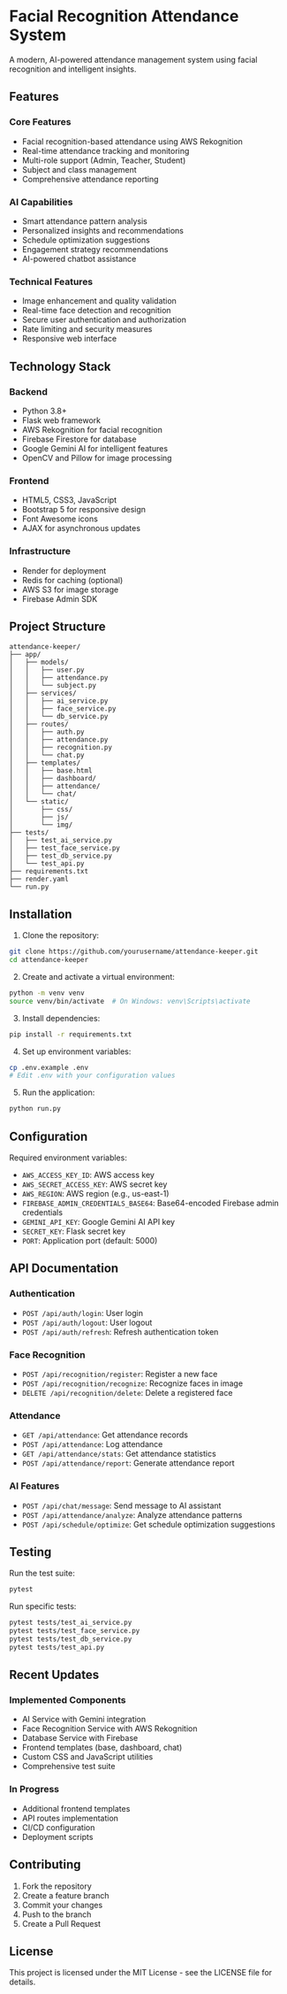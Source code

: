 # Facial Recognition Attendance System

A modern, AI-powered attendance management system using facial recognition and intelligent insights.

## Features

### Core Features
- Facial recognition-based attendance using AWS Rekognition
- Real-time attendance tracking and monitoring
- Multi-role support (Admin, Teacher, Student)
- Subject and class management
- Comprehensive attendance reporting

### AI Capabilities
- Smart attendance pattern analysis
- Personalized insights and recommendations
- Schedule optimization suggestions
- Engagement strategy recommendations
- AI-powered chatbot assistance

### Technical Features
- Image enhancement and quality validation
- Real-time face detection and recognition
- Secure user authentication and authorization
- Rate limiting and security measures
- Responsive web interface

## Technology Stack

### Backend
- Python 3.8+
- Flask web framework
- AWS Rekognition for facial recognition
- Firebase Firestore for database
- Google Gemini AI for intelligent features
- OpenCV and Pillow for image processing

### Frontend
- HTML5, CSS3, JavaScript
- Bootstrap 5 for responsive design
- Font Awesome icons
- AJAX for asynchronous updates

### Infrastructure
- Render for deployment
- Redis for caching (optional)
- AWS S3 for image storage
- Firebase Admin SDK

## Project Structure

```
attendance-keeper/
├── app/
│   ├── models/
│   │   ├── user.py
│   │   ├── attendance.py
│   │   └── subject.py
│   ├── services/
│   │   ├── ai_service.py
│   │   ├── face_service.py
│   │   └── db_service.py
│   ├── routes/
│   │   ├── auth.py
│   │   ├── attendance.py
│   │   ├── recognition.py
│   │   └── chat.py
│   ├── templates/
│   │   ├── base.html
│   │   ├── dashboard/
│   │   ├── attendance/
│   │   └── chat/
│   └── static/
│       ├── css/
│       ├── js/
│       └── img/
├── tests/
│   ├── test_ai_service.py
│   ├── test_face_service.py
│   ├── test_db_service.py
│   └── test_api.py
├── requirements.txt
├── render.yaml
└── run.py
```

## Installation

1. Clone the repository:
```bash
git clone https://github.com/yourusername/attendance-keeper.git
cd attendance-keeper
```

2. Create and activate a virtual environment:
```bash
python -m venv venv
source venv/bin/activate  # On Windows: venv\Scripts\activate
```

3. Install dependencies:
```bash
pip install -r requirements.txt
```

4. Set up environment variables:
```bash
cp .env.example .env
# Edit .env with your configuration values
```

5. Run the application:
```bash
python run.py
```

## Configuration

Required environment variables:
- `AWS_ACCESS_KEY_ID`: AWS access key
- `AWS_SECRET_ACCESS_KEY`: AWS secret key
- `AWS_REGION`: AWS region (e.g., us-east-1)
- `FIREBASE_ADMIN_CREDENTIALS_BASE64`: Base64-encoded Firebase admin credentials
- `GEMINI_API_KEY`: Google Gemini AI API key
- `SECRET_KEY`: Flask secret key
- `PORT`: Application port (default: 5000)

## API Documentation

### Authentication
- `POST /api/auth/login`: User login
- `POST /api/auth/logout`: User logout
- `POST /api/auth/refresh`: Refresh authentication token

### Face Recognition
- `POST /api/recognition/register`: Register a new face
- `POST /api/recognition/recognize`: Recognize faces in image
- `DELETE /api/recognition/delete`: Delete a registered face

### Attendance
- `GET /api/attendance`: Get attendance records
- `POST /api/attendance`: Log attendance
- `GET /api/attendance/stats`: Get attendance statistics
- `POST /api/attendance/report`: Generate attendance report

### AI Features
- `POST /api/chat/message`: Send message to AI assistant
- `POST /api/attendance/analyze`: Analyze attendance patterns
- `POST /api/schedule/optimize`: Get schedule optimization suggestions

## Testing

Run the test suite:
```bash
pytest
```

Run specific tests:
```bash
pytest tests/test_ai_service.py
pytest tests/test_face_service.py
pytest tests/test_db_service.py
pytest tests/test_api.py
```

## Recent Updates

### Implemented Components
- AI Service with Gemini integration
- Face Recognition Service with AWS Rekognition
- Database Service with Firebase
- Frontend templates (base, dashboard, chat)
- Custom CSS and JavaScript utilities
- Comprehensive test suite

### In Progress
- Additional frontend templates
- API routes implementation
- CI/CD configuration
- Deployment scripts

## Contributing

1. Fork the repository
2. Create a feature branch
3. Commit your changes
4. Push to the branch
5. Create a Pull Request

## License

This project is licensed under the MIT License - see the LICENSE file for details.

